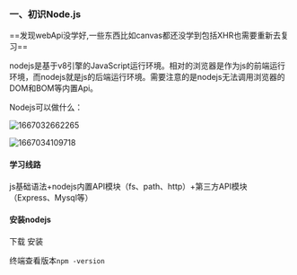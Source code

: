 ### 一、初识Node.js

==发现webApi没学好,一些东西比如canvas都还没学到包括XHR也需要重新去复习==

nodejs是基于v8引擎的JavaScript运行环境。相对的浏览器是作为js的前端运行环境，而nodejs就是js的后端运行环境。需要注意的是nodejs无法调用浏览器的DOM和BOM等内置Api。

Nodejs可以做什么：

![1667032662265](D:\nanshabu\big3\MyLearningNotesBook\img\1667032662265.jpg)

![1667034109718](D:\nanshabu\big3\MyLearningNotesBook\img\1667034109718.jpg)

#### 学习线路

js基础语法+nodejs内置API模块（fs、path、http）+第三方API模块（Express、Mysql等）

#### 安装nodejs

下载 安装 

终端查看版本`npm -version`

